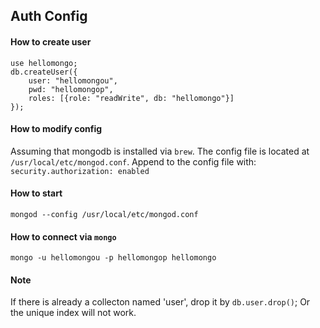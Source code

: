 ## Auth Config
#### How to create user
```
use hellomongo;
db.createUser({
    user: "hellomongou", 
    pwd: "hellomongop", 
    roles: [{role: "readWrite", db: "hellomongo"}]
});
```

#### How to modify config
Assuming that mongodb is installed via `brew`. The config file is located
at `/usr/local/etc/mongod.conf`. Append to the config file with:
`security.authorization: enabled`

#### How to start
`mongod --config /usr/local/etc/mongod.conf`

#### How to connect via `mongo`
`mongo -u hellomongou -p hellomongop hellomongo`

#### Note 
If there is already a collecton named 'user', drop it by `db.user.drop()`; Or
the unique index will not work.

